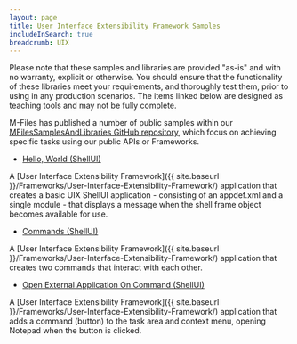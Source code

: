 ```yaml
---
layout: page
title: User Interface Extensibility Framework Samples
includeInSearch: true
breadcrumb: UIX
---
```


<p class="note warning">Please note that these samples and libraries are provided "as-is" and with no warranty, explicit or otherwise. You should ensure that the functionality of these libraries meet your requirements, and thoroughly test them, prior to using in any production scenarios.  The items linked below are designed as teaching tools and may not be fully complete.</p>

M-Files has published a number of public samples within our [MFilesSamplesAndLibraries GitHub repository](https://github.com/M-Files/MFilesSamplesAndLibraries/tree/master/Samples#readme), which focus on achieving specific tasks using our public APIs or Frameworks.

* [Hello, World (ShellUI)](https://github.com/M-Files/MFilesSamplesAndLibraries/tree/master/Samples/UIX%20Applications/HelloWorld)

A [User Interface Extensibility Framework]({{ site.baseurl }}/Frameworks/User-Interface-Extensibility-Framework/) application that creates a basic UIX ShellUI application - consisting of an appdef.xml and a single module - that displays a message when the shell frame object becomes available for use.

* [Commands (ShellUI)](https://github.com/M-Files/MFilesSamplesAndLibraries/tree/master/Samples/UIX%20Applications/Commands)

A [User Interface Extensibility Framework]({{ site.baseurl }}/Frameworks/User-Interface-Extensibility-Framework/) application that creates two commands that interact with each other.

* [Open External Application On Command (ShellUI)](https://github.com/M-Files/MFilesSamplesAndLibraries/tree/master/Samples/UIX%20Applications/OpenExternalApplicationOnCommand/#readme)

A [User Interface Extensibility Framework]({{ site.baseurl }}/Frameworks/User-Interface-Extensibility-Framework/) application that adds a command (button) to the task area and context menu, opening Notepad when the button is clicked.
